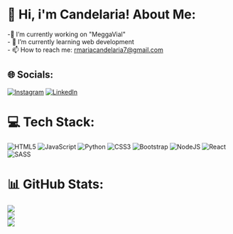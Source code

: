 # 💫 Hi, i'm Candelaria! About Me:
-🔭 I’m currently working on "MeggaVial"<br>- 🌱 I’m currently learning web development<br>- 📫 How to reach me: rmariacandelaria7@gmail.com<br>


## 🌐 Socials:
[![Instagram](https://img.shields.io/badge/Instagram-%23E4405F.svg?logo=Instagram&logoColor=white)](https://instagram.com/canderoldn) [![LinkedIn](https://img.shields.io/badge/LinkedIn-%230077B5.svg?logo=linkedin&logoColor=white)](https://linkedin.com/in/candelaria-roldan-souto-18b454254/) 

# 💻 Tech Stack:
![HTML5](https://img.shields.io/badge/html5-%23E34F26.svg?style=for-the-badge&logo=html5&logoColor=white) ![JavaScript](https://img.shields.io/badge/javascript-%23323330.svg?style=for-the-badge&logo=javascript&logoColor=%23F7DF1E) ![Python](https://img.shields.io/badge/python-3670A0?style=for-the-badge&logo=python&logoColor=ffdd54) ![CSS3](https://img.shields.io/badge/css3-%231572B6.svg?style=for-the-badge&logo=css3&logoColor=white) ![Bootstrap](https://img.shields.io/badge/bootstrap-%23563D7C.svg?style=for-the-badge&logo=bootstrap&logoColor=white) ![NodeJS](https://img.shields.io/badge/node.js-6DA55F?style=for-the-badge&logo=node.js&logoColor=white) ![React](https://img.shields.io/badge/react-%2320232a.svg?style=for-the-badge&logo=react&logoColor=%2361DAFB) ![SASS](https://img.shields.io/badge/SASS-hotpink.svg?style=for-the-badge&logo=SASS&logoColor=white)
# 📊 GitHub Stats:
![](https://github-readme-stats.vercel.app/api?username=MrCandelaria&theme=dracula&hide_border=false&include_all_commits=false&count_private=false)<br/>
![](https://github-readme-streak-stats.herokuapp.com/?user=MrCandelaria&theme=dracula&hide_border=false)<br/>
![](https://github-readme-stats.vercel.app/api/top-langs/?username=MrCandelaria&theme=dracula&hide_border=false&include_all_commits=false&count_private=false&layout=compact)

